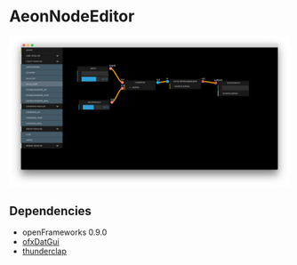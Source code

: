 # AeonNodeEditor

![](https://raw.githubusercontent.com/0x0c/AeonNodeEditor/master/image/img.png)

## Dependencies
- openFrameworks 0.9.0
- [ofxDatGui](https://github.com/braitsch/ofxDatGui)
- [thunderclap](https://github.com/0x0c/thunderclap)